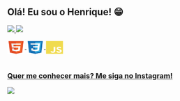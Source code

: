 ## Olá! Eu sou o Henrique! 😁

 <div>
   <a href="https://github.com/DevHenriqueK">
   <img height="180em" src="https://github-readme-stats.vercel.app/api?username=DevHenriqueK&show_icons=true&theme=tokyonight&include_all_commits=true&count_private=true"/>
   <img height="180em" src="https://github-readme-stats.vercel.app/api/top-langs/?username=DevHenriqueK&layout=compact&langs_count=6&theme=tokyonight"/>
</div>
    
<div style="display: inline_block"><br>
  <img align="center" alt="HTML" height="30" width="40" src="https://raw.githubusercontent.com/devicons/devicon/master/icons/html5/html5-original.svg">
  <img align="center" alt="CSS" height="30" width="40" src="https://raw.githubusercontent.com/devicons/devicon/master/icons/css3/css3-original.svg">
  <img align="center" alt="Js" height="30" width="40" src="https://raw.githubusercontent.com/devicons/devicon/master/icons/javascript/javascript-plain.svg">
</div>
 
<br>
 
### Quer me conhecer mais? Me siga no Instagram!
 
<div> 
  <a href="https://www.instagram.com/henriqueks2609" target="_blank"><img src="https://img.shields.io/badge/-Instagram-%23E4405F?style=for-the-badge&logo=instagram&logoColor=white" target="_blank"></a>
</div>

<!--
**DevHenriqueK/DevHenriqueK** is a ✨ _special_ ✨ repository because its `README.md` (this file) appears on your GitHub profile.

Here are some ideas to get you started:

- 🔭 I’m currently working on ...
- 🌱 I’m currently learning ...
- 👯 I’m looking to collaborate on ...
- 🤔 I’m looking for help with ...
- 💬 Ask me about ...
- 📫 How to reach me: ...
- 😄 Pronouns: ...
- ⚡ Fun fact: ...
-->
